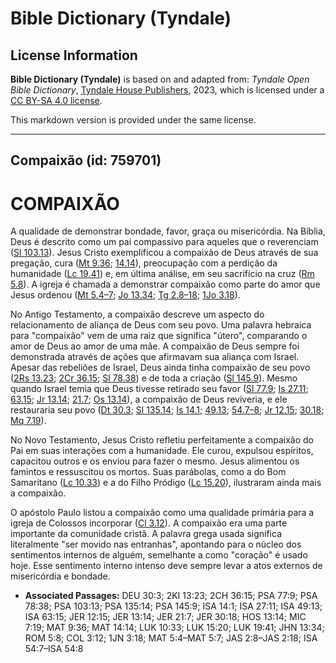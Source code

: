 # Bible Dictionary (Tyndale)

## License Information

**Bible Dictionary (Tyndale)** is based on and adapted from: _Tyndale Open Bible Dictionary_, [Tyndale House Publishers](https://tyndaleopenresources.com/), 2023, which is licensed under a [CC BY-SA 4.0 license](https://creativecommons.org/licenses/by-sa/4.0/legalcode.en).

This markdown version is provided under the same license.



--------------------------------

## Compaixão (id: 759701)

COMPAIXÃO
=========

A qualidade de demonstrar bondade, favor, graça ou misericórdia. Na Bíblia, Deus é descrito como um pai compassivo para aqueles que o reverenciam ([Sl 103\.13](https://ref.ly/Ps103:13)). Jesus Cristo exemplificou a compaixão de Deus através de sua pregação, cura ([Mt 9\.36](https://ref.ly/Matt9:36); [14\.14](https://ref.ly/Matt14:14)), preocupação com a perdição da humanidade ([Lc 19\.41](https://ref.ly/Luke19:41)) e, em última análise, em seu sacrifício na cruz ([Rm 5\.8](https://ref.ly/Rom5:8)). A igreja é chamada a demonstrar compaixão como parte do amor que Jesus ordenou ([Mt 5\.4–7](https://ref.ly/Matt5:4-Matt5:7); [Jo 13\.34](https://ref.ly/John13:34); [Tg 2\.8–18](https://ref.ly/Jas2:8-Jas2:18); [1Jo 3\.18](https://ref.ly/1John3:18)).

No Antigo Testamento, a compaixão descreve um aspecto do relacionamento de aliança de Deus com seu povo. Uma palavra hebraica para "compaixão" vem de uma raiz que significa "útero", comparando o amor de Deus ao amor de uma mãe. A compaixão de Deus sempre foi demonstrada através de ações que afirmavam sua aliança com Israel. Apesar das rebeliões de Israel, Deus ainda tinha compaixão de seu povo ([2Rs 13\.23](https://ref.ly/2Kgs13:23); [2Cr 36\.15](https://ref.ly/2Chr36:15); [Sl 78\.38](https://ref.ly/Ps78:38)) e de toda a criação ([Sl 145\.9](https://ref.ly/Ps145:9)). Mesmo quando Israel temia que Deus tivesse retirado seu favor ([Sl 77\.9](https://ref.ly/Ps77:9); [Is 27\.11](https://ref.ly/Isa27:11); [63\.15](https://ref.ly/Isa63:15); [Jr 13\.14](https://ref.ly/Jer13:14); [21\.7](https://ref.ly/Jer21:7); [Os 13\.14](https://ref.ly/Hos13:14)), a compaixão de Deus reviveria, e ele restauraria seu povo ([Dt 30\.3](https://ref.ly/Deut30:3); [Sl 135\.14](https://ref.ly/Ps135:14); [Is 14\.1](https://ref.ly/Isa14:1); [49\.13](https://ref.ly/Isa49:13); [54\.7–8](https://ref.ly/Isa54:7-Isa54:8); [Jr 12\.15](https://ref.ly/Jer12:15); [30\.18](https://ref.ly/Jer30:18); [Mq 7\.19](https://ref.ly/Mic7:19)).

No Novo Testamento, Jesus Cristo refletiu perfeitamente a compaixão do Pai em suas interações com a humanidade. Ele curou, expulsou espíritos, capacitou outros e os enviou para fazer o mesmo. Jesus alimentou os famintos e ressuscitou os mortos. Suas parábolas, como a do Bom Samaritano ([Lc 10\.33](https://ref.ly/Luke10:33)) e a do Filho Pródigo ([Lc 15\.20](https://ref.ly/Luke15:20)), ilustraram ainda mais a compaixão.

O apóstolo Paulo listou a compaixão como uma qualidade primária para a igreja de Colossos incorporar ([Cl 3\.12](https://ref.ly/Col3:12)). A compaixão era uma parte importante da comunidade cristã. A palavra grega usada significa literalmente "ser movido nas entranhas", apontando para o núcleo dos sentimentos internos de alguém, semelhante a como "coração" é usado hoje. Esse sentimento interno intenso deve sempre levar a atos externos de misericórdia e bondade.

* **Associated Passages:** DEU 30:3; 2KI 13:23; 2CH 36:15; PSA 77:9; PSA 78:38; PSA 103:13; PSA 135:14; PSA 145:9; ISA 14:1; ISA 27:11; ISA 49:13; ISA 63:15; JER 12:15; JER 13:14; JER 21:7; JER 30:18; HOS 13:14; MIC 7:19; MAT 9:36; MAT 14:14; LUK 10:33; LUK 15:20; LUK 19:41; JHN 13:34; ROM 5:8; COL 3:12; 1JN 3:18; MAT 5:4–MAT 5:7; JAS 2:8–JAS 2:18; ISA 54:7–ISA 54:8

